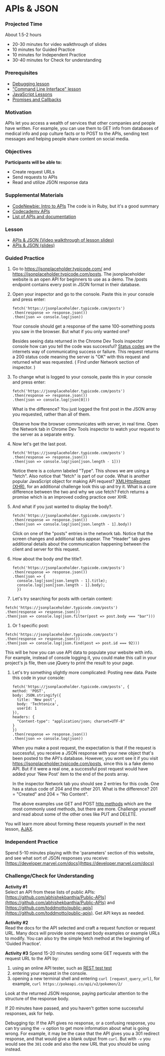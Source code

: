 # APIs & JSON

### Projected Time

About 1.5-2 hours

- 20-30 minutes for video walkthrough of slides
- 10 minutes for Guided Practice
- 10 minutes for Independent Practice
- 30-40 minutes for Check for understanding

### Prerequisites

- [Debugging lesson](/debugging/debugging.md)
- ["Command Line Interface" lesson](/command-line/command-line-interface.md)
- [JavaScript Lessons](/javascript)
- [Promises and Callbacks](javascript/javascript-9.md)

### Motivation

APIs let you access a wealth of services that other companies and people have written. For example, you can use them to GET info from databases of medical info and pop culture facts or to POST to the APIs, sending text messages and helping people share content on social media.

### Objectives

**Participants will be able to:**
- Create request URLs
- Send requests to APIs
- Read and utilize JSON response data

### Supplemental Materials

- [CodeNewbie: Intro to APIs](https://www.codenewbie.org/blogs/an-intro-to-apis) The code is in Ruby, but it's a good summary
- [Codecademy APIs](https://www.codecademy.com/apis)
- [List of APIs and documentation](https://any-api.com/)

### Lesson

- [APIs & JSON (Video walkthrough of lesson slides)](https://drive.google.com/open?id=1sQCNXK9u8VD4xqlxmPVBEzB6mE2OqNFH)
- [APIs & JSON (slides)](https://docs.google.com/presentation/d/1sD3nwQnhbe1wPnAWes0Nbt578tJacTtx0Yqy8XFp7w8/edit?usp=sharing)

### Guided Practice
1. Go to https://jsonplaceholder.typicode.com/ and https://jsonplaceholder.typicode.com/posts. The jsonplaceholder website is an open API for beginners to use as a demo. The /posts endpoint contains every post in JSON format in their database.

1. Open your inspector and go to the console. Paste this in your console and press enter:
    ```
    fetch('https://jsonplaceholder.typicode.com/posts')
    .then(response => response.json())
    .then(json => console.log(json))
    ```
    Your console should get a response of the same 100-something posts you saw in the browser.  But what if you only wanted one?

    Besides seeing data returned in the Chrome Dev Tools inspector console how can you tell the code was successful? [Status codes](https://en.wikipedia.org/wiki/List_of_HTTP_status_codes) are the internets way of communicating success or failure. This request returns a 200 status code meaning the server is "OK" with this request and returned what was requested. ( Find under Network section of inspector. )
  
1. To change what is logged to your console, paste this in your console and press enter:
    ```
    fetch('https://jsonplaceholder.typicode.com/posts')
    .then(response => response.json())
    .then(json => console.log(json[0]))
    ```
    What is the difference?  You just logged the first post in the JSON array you requested, rather than all of them.  

    Observe how the browser communicates with server, in real time. Open the Network tab in Chrome Dev Tools inspector to watch your request to the server as a separate entry.
  
1.  Now let's get the last post.
    ```
    fetch('https://jsonplaceholder.typicode.com/posts')
    .then(response => response.json())
    .then(json => console.log(json[json.length - 1]))
    ```

    Notice there is a column labeled "Type". This shows we are using a "fetch". Also notice that "fetch" is part of our code. What is another popular JavaScript object for making API request? [XMLHttpRequest (XHR)](https://developer.mozilla.org/en-US/docs/Web/API/XMLHttpRequest), for an additional challenge look this up and try it. What is a core difference between the two and why we use fetch? Fetch returns a promise which is an improved coding practice over XHR.

1.  And what if you just wanted to display the body?.
    ```
    fetch('https://jsonplaceholder.typicode.com/posts')
    .then(response => response.json())
    .then(json => console.log(json[json.length - 1].body))
    ```

    Click on one of the "posts" entries in the network tab. Notice that the screen changes and additional tabs appear. The "Header" tab gives additional details about the communication happening between the client and server for this request.
    
1.  How about the body *and* the title?.
    ```
    fetch('https://jsonplaceholder.typicode.com/posts')
    .then(response => response.json())
    .then(json => {
      console.log(json[json.length - 1].title);
      console.log(json[json.length - 1].body);
      })
    ```

1. Let's try searching for posts with certain content:
  ```
  fetch('https://jsonplaceholder.typicode.com/posts')
  .then(response => response.json())
  .then(json => console.log(json.filter(post => post.body === "bar")))
  ```
  
1. Or 1 specific post:
  ```
  fetch('https://jsonplaceholder.typicode.com/posts')
  .then(response => response.json())
  .then(json => console.log(json.find(post => post.id === 92)))
  ```

   This will be how you can use API data to populate your website with info.  For example, instead of console logging it, you could make this call in your project's js file, then use jQuery to print the result to your page.

1. Let's try something slightly more complicated: Posting new data.  Paste this code in your console:
    ```
    fetch('https://jsonplaceholder.typicode.com/posts', {
    method: 'POST',
    body: JSON.stringify({
      title: 'New post',
      body: 'Techtonica',
      userId: 1
    }),
    headers: {
      "Content-type": "application/json; charset=UTF-8"
    }
    })
    .then(response => response.json())
    .then(json => console.log(json))
    ```
    When you make a post request, the expectation is that if the request is successful, you receive a JSON response with your new object that's been posted to the API's database.  However, you wont see it if you visit https://jsonplaceholder.typicode.com/posts, since this is a fake demo API. But if it were a real one, a successful post request would have added your 'New Post' item to the end of the posts array.

    In the inspector Network tab you should see 2 entries for this code. One has a status code of 204 and the other 201. What is the difference? 201 = "Created" and 204 = "No Content".

    The above examples use GET and POST [http methods](https://developer.mozilla.org/en-US/docs/Web/HTTP/Methods) which are the most commonly used methods, but there are more. Challenge yourself and read about some of the other ones like PUT and DELETE. 
    
 You will learn more about forming these requests yourself in the next lesson, [AJAX](/ajax/ajax.md).

### Independent Practice

Spend 5-10 minutes playing with the 'parameters' section of this website, and see what sort of JSON responses you receive: [https://developer.marvel.com/docs](https://developer.marvel.com/docs)

### Challenge/Check for Understanding

**Activity #1**  
Select an API from these lists of public APIs: [https://github.com/abhishekbanthia/Public-APIs](https://github.com/abhishekbanthia/Public-APIs) and [https://github.com/toddmotto/public-apis](https://github.com/toddmotto/public-apis). Get API keys as needed.

**Activity #2**  
Read the docs for the API selected and craft a request function or request URL. Many docs will provide some request body examples or example URLs to modify.  You can also try the simple fetch method at the beginning of 'Guided Practice'.

**Activity #3**
Spend 15-20 minutes sending some GET requests with the request URL to the API by:
1. using an online API tester, such as [REST test test](https://resttesttest.com/)
1. entering your request in the console.
1. opening a new terminal shell and entering `curl [request_query_url]`, for example, `curl https://pokeapi.co/api/v2/pokemon/2/`

Look at the returned JSON response, paying particular attention to the structure of the response body.

If 20 minutes have passed, and you haven't gotten some successful responses, ask for help.

Debugging tip: If the API gives no response, or a confusing response, you can try using the `-v` option to get more information about what is going wrong. For example, it may be the case that the API gives you a 301 redirect response, and that would give a blank output from `curl`. But with `-v` you would see the `301` code and also the new URL that you should be using instead.
